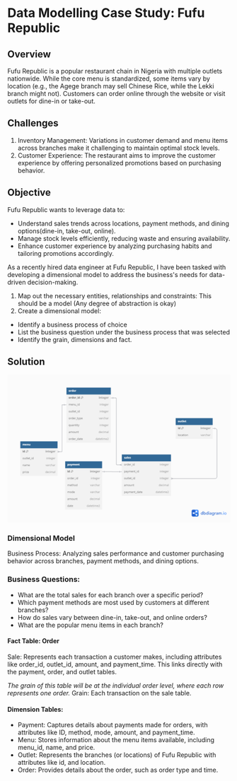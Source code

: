 # Data Modelling Case Study: Fufu Republic


## Overview
Fufu Republic is a popular restaurant chain in Nigeria with multiple outlets nationwide. While the core menu is standardized, some items vary by location (e.g., the Agege branch may sell
Chinese Rice, while the Lekki branch might not). Customers can order online through the website or visit outlets for dine-in or take-out.

## Challenges
1. Inventory Management: Variations in customer demand and menu items across branches make it challenging to maintain optimal stock levels.
2. Customer Experience: The restaurant aims to improve the customer experience by offering personalized promotions based on purchasing behavior.

## Objective
Fufu Republic wants to leverage data to:
- Understand sales trends across locations, payment methods, and dining options(dine-in, take-out, online).
- Manage stock levels efficiently, reducing waste and ensuring availability.
- Enhance customer experience by analyzing purchasing habits and tailoring promotions accordingly.

As a recently hired data engineer at Fufu Republic, I have been tasked with developing a dimensional model to address the business's needs for data-driven decision-making.
1. Map out the necessary entities, relationships and constraints: This should be a
model (Any degree of abstraction is okay)
2. Create a dimensional model:
- Identify a business process of choice
- List the business question under the business process that was selected
- Identify the grain, dimensions and fact.

## Solution

![er](fufu_model_cde.png)


### Dimensional Model
Business Process:
Analyzing sales performance and customer purchasing behavior across branches, payment methods, and dining options.

### Business Questions:
- What are the total sales for each branch over a specific period?
- Which payment methods are most used by customers at different branches?
- How do sales vary between dine-in, take-out, and online orders?
- What are the popular menu items in each branch?


#### Fact Table: Order
Sale: Represents each transaction a customer makes, including attributes like order_id, outlet_id, amount, and payment_time. This links directly with the payment, order, and outlet tables.

*The grain of this table will be at the individual order level, where each row represents one order.*
Grain: Each transaction on the sale table.

#### Dimension Tables:
- Payment: Captures details about payments made for orders, with attributes like ID, method, mode, amount, and payment_time. 
- Menu: Stores information about the menu items available, including menu_id, name, and price.
- Outlet: Represents the branches (or locations) of Fufu Republic with attributes like id, and location.
- Order: Provides details about the order, such as order type and time.




